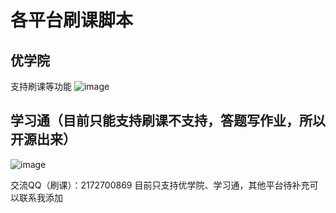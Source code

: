 # 各平台刷课脚本
## 优学院
支持刷课等功能
![image](https://github.com/user-attachments/assets/dd322179-e979-418c-9a63-4c342961e2e1)
## 学习通（目前只能支持刷课不支持，答题写作业，所以开源出来）
![image](https://github.com/user-attachments/assets/cd14fce2-fb23-40bc-b23f-abcac9f39d2d)

交流QQ（刷课）：2172700869
目前只支持优学院、学习通，其他平台待补充可以联系我添加
